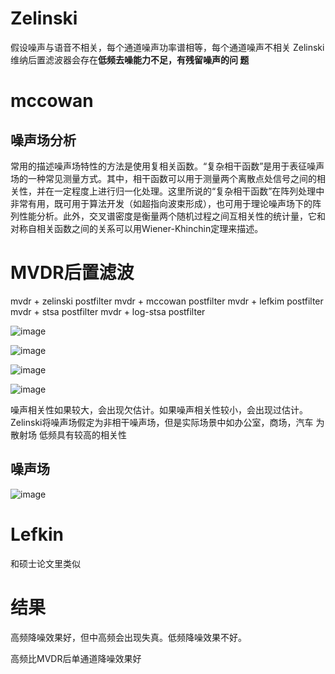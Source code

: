 # Zelinski

假设噪声与语音不相关，每个通道噪声功率谱相等，每个通道噪声不相关
Zelinski 维纳后置滤波器会存在**低频去噪能力不足，有残留噪声的问 题**

# mccowan

## 噪声场分析

常用的描述噪声场特性的方法是使用复相关函数。“复杂相干函数”是用于表征噪声场的一种常见测量方式。其中，相干函数可以用于测量两个离散点处信号之间的相关性，并在一定程度上进行归一化处理。这里所说的“复杂相干函数”在阵列处理中非常有用，既可用于算法开发（如超指向波束形成），也可用于理论噪声场下的阵列性能分析。此外，交叉谱密度是衡量两个随机过程之间互相关性的统计量，它和对称自相关函数之间的关系可以用Wiener-Khinchin定理来描述。

# MVDR后置滤波

mvdr + zelinski postfilter
mvdr + mccowan postfilter
mvdr + lefkim postfilter
mvdr + stsa postfilter 
mvdr + log-stsa postfilter

![image](https://cdn.staticaly.com/gh/andyye1999/image-hosting@master/20221201/image.xjharf7cw40.webp)


![image](https://cdn.staticaly.com/gh/andyye1999/image-hosting@master/20221201/image.3rj3rsjxzyu0.webp)

![image](https://cdn.staticaly.com/gh/andyye1999/image-hosting@master/20221201/image.21o574xamy5c.webp)


![image](https://cdn.staticaly.com/gh/andyye1999/image-hosting@master/20221201/image.3gb0b0tvq8c0.webp)

噪声相关性如果较大，会出现欠估计。如果噪声相关性较小，会出现过估计。
Zelinski将噪声场假定为非相干噪声场，但是实际场景中如办公室，商场，汽车 为散射场 
低频具有较高的相关性

## 噪声场


![image](https://cdn.staticaly.com/gh/andyye1999/image-hosting@master/20221201/image.4u5m30xq5li0.webp)

# Lefkin

和硕士论文里类似

# 结果

高频降噪效果好，但中高频会出现失真。低频降噪效果不好。

高频比MVDR后单通道降噪效果好